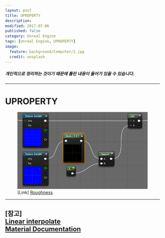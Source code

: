 ```yaml
---
layout: post
title: UPROPERTY 
description:
modified: 2017-07-06
published: false
category: Unreal Engine
tags: [Unreal Engine, UPROPERTY]
image:
  feature: background/Computer/2.jpg
  credit: unsplash
---
```

##### 개인적으로 정리하는 것이기 때문에 틀린 내용이 들어가 있을 수 있습니다.
---

# UPROPERTY



<figure>
<a href = "/images/Unreal/Material/normal.png" title = "Normal"><img src = "/images/Unreal/Material/normal.png"></a>
<figcaption>[Link] <a href = "https://www.youtube.com/playlist?list=PLZlv_N0_O1gbQjgY0nDwZNYe_N8IcYWS-" title = "Youtube Link">Roughness</a></figcaption>
</figure>

---

[참고]  
[Linear interpolate](https://ko.wikipedia.org/wiki/%EC%84%A0%ED%98%95_%EB%B3%B4%EA%B0%84%EB%B2%95)  
[Material Documentation](https://docs.unrealengine.com/latest/KOR/Engine/Rendering/Materials/index.html)
--- 